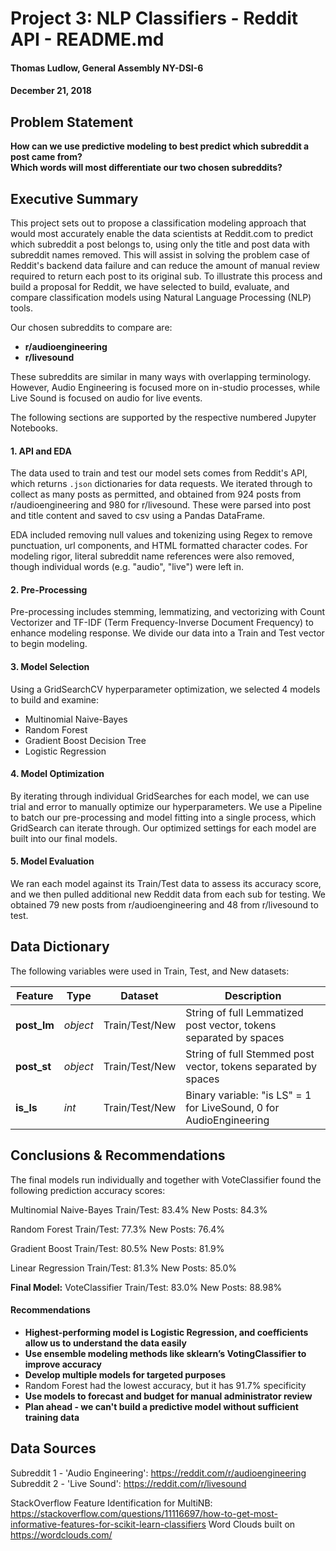 # Project 3: NLP Classifiers - Reddit API - README.md
#### Thomas Ludlow, General Assembly NY-DSI-6
#### December 21, 2018

## Problem Statement

**How can we use predictive modeling to best predict which subreddit a post came from?**  
**Which words will most differentiate our two chosen subreddits?**

## Executive Summary

This project sets out to propose a classification modeling approach that would most accurately enable the data scientists at Reddit.com to predict which subreddit a post belongs to, using only the title and post data with subreddit names removed.  This will assist in solving the problem case of Reddit's backend data failure and can reduce the amount of manual review required to return each post to its original sub.  To illustrate this process and build a proposal for Reddit, we have selected to build, evaluate, and compare classification models using Natural Language Processing (NLP) tools.  

Our chosen subreddits to compare are:

 - **r/audioengineering**
 - **r/livesound**
 
These subreddits are similar in many ways with overlapping terminology.  However, Audio Engineering is focused more on in-studio processes, while Live Sound is focused on audio for live events.

The following sections are supported by the respective numbered Jupyter Notebooks.

#### 1. API and EDA

The data used to train and test our model sets comes from Reddit's API, which returns `.json` dictionaries for data requests.  We iterated through to collect as many posts as permitted, and obtained from 924 posts from r/audioengineering and 980 for r/livesound.  These were parsed into post and title content and saved to csv using a Pandas DataFrame.

EDA included removing null values and tokenizing using Regex to remove punctuation, url components, and HTML formatted character codes.  For modeling rigor, literal subreddit name references were also removed, though individual words (e.g. "audio", "live") were left in.

#### 2. Pre-Processing

Pre-processing includes stemming, lemmatizing, and vectorizing with Count Vectorizer and TF-IDF (Term Frequency-Inverse Document Frequency) to enhance modeling response.  We divide our data into a Train and Test vector to begin modeling.

#### 3. Model Selection

Using a GridSearchCV hyperparameter optimization, we selected 4 models to build and examine:
 - Multinomial Naive-Bayes
 - Random Forest
 - Gradient Boost Decision Tree
 - Logistic Regression

#### 4. Model Optimization

By iterating through individual GridSearches for each model, we can use trial and error to manually optimize our hyperparameters.  We use a Pipeline to batch our pre-processing and model fitting into a single process, which GridSearch can iterate through.  Our optimized settings for each model are built into our final models.

#### 5. Model Evaluation

We ran each model against its Train/Test data to assess its accuracy score, and we then pulled additional new Reddit data from each sub for testing.  We obtained 79 new posts from r/audioengineering and 48 from r/livesound to test.


## Data Dictionary

The following variables were used in Train, Test, and New datasets:

|Feature|Type|Dataset|Description|
|---|---|---|---|
|**post_lm**|*object*|Train/Test/New|String of full Lemmatized post vector, tokens separated by spaces|
|**post_st**|*object*|Train/Test/New|String of full Stemmed post vector, tokens separated by spaces|
|**is_ls**|*int*|Train/Test/New|Binary variable: "is LS" = 1 for LiveSound, 0 for AudioEngineering|

## Conclusions & Recommendations

The final models run individually and together with VoteClassifier found the following prediction accuracy scores:

Multinomial Naive-Bayes
Train/Test: 83.4%			New Posts: 84.3% 

Random Forest
Train/Test: 77.3%			New Posts: 76.4%

Gradient Boost
Train/Test: 80.5%			New Posts: 81.9%

Linear Regression
Train/Test: 81.3%			New Posts: 85.0%

**Final Model:**
VoteClassifier
Train/Test: 83.0%			New Posts: 88.98%


#### Recommendations

 - **Highest-performing model is Logistic Regression, and coefficients allow us to understand the data easily**
 - **Use ensemble modeling methods like sklearn’s VotingClassifier to improve accuracy**
 - **Develop multiple models for targeted purposes**
  - Random Forest had the lowest accuracy, but it has 91.7% specificity
 - **Use models to forecast and budget for manual administrator review**
 - **Plan ahead - we can't build a predictive model without sufficient training data**

## Data Sources

Subreddit 1 - 'Audio Engineering': https://reddit.com/r/audioengineering
Subreddit 2 - 'Live Sound': https://reddit.com/r/livesound

StackOverflow Feature Identification for MultiNB: https://stackoverflow.com/questions/11116697/how-to-get-most-informative-features-for-scikit-learn-classifiers
Word Clouds built on https://wordclouds.com/